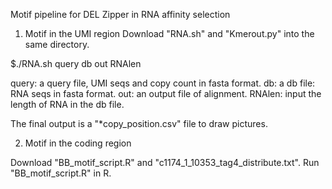Motif pipeline for DEL Zipper in RNA affinity selection 

1. Motif in the UMI region
  Download "RNA.sh" and "Kmerout.py" into the same directory.

$./RNA.sh query db out RNAlen

  query: a query file, UMI seqs and copy count in fasta format.
  db: a db file: RNA seqs in fasta format.
  out: an output file of alignment.
  RNAlen: input the length of RNA in the db file.

  The final output is a "*copy_position.csv" file to draw pictures.

2. Motif in the coding region

  Download "BB_motif_script.R" and "c1174_1_10353_tag4_distribute.txt".
  Run "BB_motif_script.R" in R.
